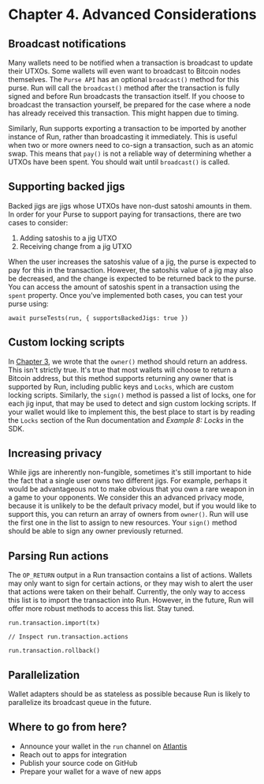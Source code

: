 # Chapter 4. Advanced Considerations

## Broadcast notifications

Many wallets need to be notified when a transaction is broadcast to update their UTXOs. Some wallets will even want to broadcast to Bitcoin nodes themselves. The `Purse API` has an optional `broadcast()` method for this purse. Run will call the `broadcast()` method after the transaction is fully signed and before Run broadcasts the transaction itself. If you choose to broadcast the transaction yourself, be prepared for the case where a node has already received this transaction. This might happen due to timing.

Similarly, Run supports exporting a transaction to be imported by another instance of Run, rather than broadcasting it immediately. This is useful when two or more owners need to co-sign a transaction, such as an atomic swap. This means that `pay()` is not a reliable way of determining whether a UTXOs have been spent. You should wait until `broadcast()` is called.

## Supporting backed jigs

Backed jigs are jigs whose UTXOs have non-dust satoshi amounts in them. In order for your Purse to support paying for transactions, there are two cases to consider:

1. Adding satoshis to a jig UTXO
2. Receiving change from a jig UTXO

When the user increases the satoshis value of a jig, the purse is expected to pay for this in the transaction. However, the satoshis value of a jig may also be decreased, and the change is expected to be returned back to the purse. You can access the amount of satoshis spent in a transaction using the `spent` property. Once you've implemented both cases, you can test your purse using:

    await purseTests(run, { supportsBackedJigs: true })

## Custom locking scripts

In [Chapter 3](03-owner.md), we wrote that the `owner()` method should return an address. This isn't strictly true. It's true that most wallets will choose to return a Bitcoin address, but this method supports returning any owner that is supported by Run, including public keys and `Locks`, which are custom locking scripts. Similarly, the `sign()` method is passed a list of locks, one for each jig input, that may be used to detect and sign custom locking scripts. If your wallet would like to implement this, the best place to start is by reading the `Locks` section of the Run documentation and *Example 8: Locks* in the SDK.

## Increasing privacy

While jigs are inherently non-fungible, sometimes it's still important to hide the fact that a single user owns two different jigs. For example, perhaps it would be advantageous not to make obvious that you own a rare weapon in a game to your opponents. We consider this an advanced privacy mode, because it is unlikely to be the default privacy model, but if you would like to support this, you can return an array of owners from `owner()`. Run will use the first one in the list to assign to new resources. Your `sign()` method should be able to sign any owner previously returned.

## Parsing Run actions

The `OP_RETURN` output in a Run transaction contains a list of actions. Wallets may only want to sign for certain actions, or they may wish to alert the user that actions were taken on their behalf. Currently, the only way to access this list is to import the transaction into Run. However, in the future, Run will offer more robust methods to access this list. Stay tuned.

```
run.transaction.import(tx)

// Inspect run.transaction.actions

run.transaction.rollback()
```

## Parallelization

Wallet adapters should be as stateless as possible because Run is likely to parallelize its broadcast queue in the future.

## Where to go from here?

* Announce your wallet in the `run` channel on [Atlantis](https://atlantis.planaria.network/)
* Reach out to apps for integration
* Publish your source code on GitHub
* Prepare your wallet for a wave of new apps
